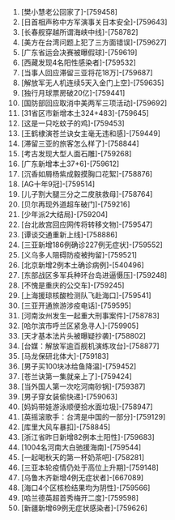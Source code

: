 
1. [樊小慧老公回家了]-[759458]
1. [日首相声称中方军演事关日本安全]-[759643]
1. [长春舰穿越所谓海峡中线]-[758782]
1. [美方在台湾问题上犯了三方面错误]-[759627]
1. [广东省运会决赛被曝假球]-[759619]
1. [西藏发现4名阳性感染者]-[759532]
1. [当事人回应滞留三亚将花18万]-[759687]
1. [解放军无人机连续5天入金门上空]-[759635]
1. [独行月球票房破20亿]-[759441]
1. [国防部回应取消中美两军三项活动]-[759692]
1. [31省区市新增本土324+483]-[759645]
1. [这是一只吃蚊子的鸡]-[759453]
1. [王鹤棣演苍兰诀女主毫无违和感]-[759449]
1. [滞留三亚的旅客怎么样了]-[758844]
1. [考古发现大型人面石雕]-[759268]
1. [广东新增本土37+6]-[759612]
1. [沉香如屑杨紫成毅摸胸口花絮]-[758876]
1. [AG十年9冠]-[759514]
1. [儿子割大腿三分之二皮肤救母]-[758764]
1. [贝尔再现外道超车破门]-[759216]
1. [少年派2大结局]-[759204]
1. [台北故宫回应网传将转移文物]-[759547]
1. [谭谈交通重新上线]-[758886]
1. [三亚新增186例确诊227例无症状]-[759552]
1. [义乌多人阻碍防疫被拘留]-[759521]
1. [北京新增2例本土确诊病例]-[540496]
1. [东部战区多军兵种环台岛进逼慑压]-[759248]
1. [不愧是重庆的公交车]-[759245]
1. [上海援琼核酸检测队飞赴海口]-[759541]
1. [三亚开通旅游涉疫电话]-[759595]
1. [河南汝州发生一起重大刑事案件]-[758783]
1. [哈尔滨市呼兰区紧急寻人]-[759905]
1. [天才基本法片头被曝疑抄袭]-[758802]
1. [台媒：解放军逾百舰机演练攻台]-[758877]
1. [马龙保研北体大]-[759183]
1. [男子买100块冰给鱼降温]-[759452]
1. [苍兰诀第一集就亲上了]-[759424]
1. [当外国人第一次吃河南砂锅]-[759387]
1. [男子穿女装偷快递]-[759063]
1. [妈妈带娃游泳顺便拾水面垃圾]-[758947]
1. [英摇滚歌手：台湾是中国的一部分]-[759129]
1. [库里大风车暴扣]-[758845]
1. [浙江省昨日新增82例本土阳性]-[759683]
1. [1004名河南大白驰援海南]-[759544]
1. [一起喝秋天的第一杯奶茶吧]-[758281]
1. [三亚本轮疫情仍处于高位上升期]-[759148]
1. [乌鲁木齐新增4例无症状者]-[667089]
1. [海口4个区核检结果均为阴性]-[759566]
1. [哈兰德英超首秀梅开二度]-[759598]
1. [新疆新增69例无症状感染者]-[759626]